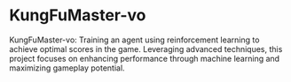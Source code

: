 # KungFuMaster-vo
KungFuMaster-vo: Training an agent using reinforcement learning to achieve optimal scores in the game. Leveraging advanced techniques, this project focuses on enhancing performance through machine learning and maximizing gameplay potential.
